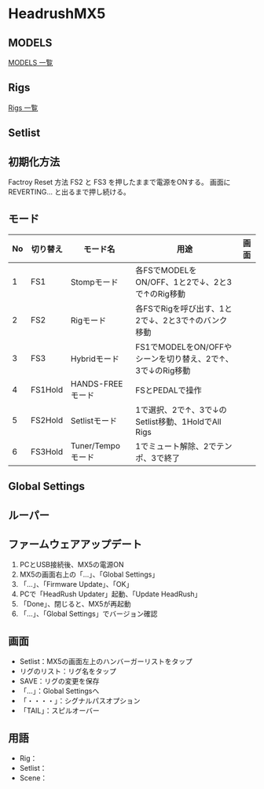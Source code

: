 # HeadrushMX5
## MODELS
[MODELS 一覧](https://github.com/78tch/HeadrushMX5/blob/master/Models.md)
  
## Rigs
[Rigs 一覧](https://github.com/78tch/HeadrushMX5/blob/master/Rigs.md)

## Setlist


## 初期化方法
Factroy Reset 方法
FS2 と FS3 を押したままで電源をONする。
画面に REVERTING... と出るまで押し続ける。
  
## モード

|No|切り替え|モード名|用途|画面|
|--|--|--|--|--|
|1|FS1|Stompモード|各FSでMODELをON/OFF、1と2で↓、2と3で↑のRig移動||
|2|FS2|Rigモード|各FSでRigを呼び出す、1と2で↓、2と3で↑のバンク移動||
|3|FS3|Hybridモード|FS1でMODELをON/OFFやシーンを切り替え、2で↑、3で↓のRig移動||
|4|FS1Hold|HANDS-FREEモード|FSとPEDALで操作||
|5|FS2Hold|Setlistモード|1で選択、2で↑、3で↓のSetlist移動、1HoldでAll Rigs||
|6|FS3Hold|Tuner/Tempoモード|1でミュート解除、2でテンポ、3で終了||
  
## Global Settings

## ルーパー

## ファームウェアアップデート
1. PCとUSB接続後、MX5の電源ON
2. MX5の画面右上の「…」、「Global Settings」
3. 「…」、「Firmware Update」、「OK」
4. PCで「HeadRush Updater」起動、「Update HeadRush」
5. 「Done」、閉じると、MX5が再起動
6. 「…」、「Global Settings」でバージョン確認

## 画面
- Setlist：MX5の画面左上のハンバーガーリストをタップ
- リグのリスト：リグ名をタップ
- SAVE：リグの変更を保存
- 「…」：Global Settingsへ
- 「・・・・」：シグナルパスオプション
- 「TAIL」：スピルオーバー

## 用語
- Rig：
- Setlist：
- Scene：